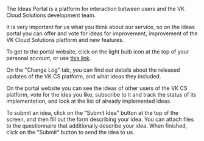 The Ideas Portal is a platform for interaction between users and the VK Cloud Solutions development team.

It is very important for us what you think about our service, so on the ideas portal you can offer and vote for ideas for improvement, improvement of the VK Cloud Solutions platform and new features.

To get to the portal website, click on the light bulb icon at the top of your personal account, or use [this link](https://features.mcs.mail.ru/).

On the "Change Log" tab, you can find out details about the released updates of the VK CS platform, and what ideas they included.

On the portal website you can see the ideas of other users of the VK CS platform, vote for the idea you like, subscribe to it and track the status of its implementation, and look at the list of already implemented ideas.

To submit an idea, click on the "Submit Idea" button at the top of the screen, and then fill out the form describing your idea. You can attach files to the questionnaire that additionally describe your idea. When finished, click on the "Submit" button to send the idea to us.
